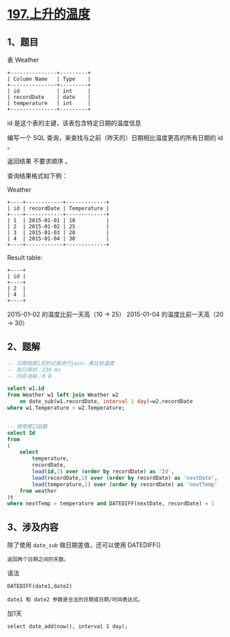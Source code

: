 # [197.上升的温度](https://leetcode-cn.com/problems/rising-temperature/)

## 1、题目

表 Weather

	+---------------+---------+
	| Column Name   | Type    |
	+---------------+---------+
	| id            | int     |
	| recordDate    | date    |
	| temperature   | int     |
	+---------------+---------+

id 是这个表的主键，该表包含特定日期的温度信息

编写一个 SQL 查询，来查找与之前（昨天的）日期相比温度更高的所有日期的 id 。

返回结果 不要求顺序 。

查询结果格式如下例：

Weather

	+----+------------+-------------+
	| id | recordDate | Temperature |
	+----+------------+-------------+
	| 1  | 2015-01-01 | 10          |
	| 2  | 2015-01-02 | 25          |
	| 3  | 2015-01-03 | 20          |
	| 4  | 2015-01-04 | 30          |
	+----+------------+-------------+

Result table:

	+----+
	| id |
	+----+
	| 2  |
	| 4  |
	+----+

2015-01-02 的温度比前一天高（10 -> 25）
2015-01-04 的温度比前一天高（20 -> 30）


## 2、题解

```sql
-- 日期相差1天的记录进行join，再比较温度
-- 执行用时：239 ms
-- 内存消耗：0 B

select w1.id
from Weather w1 left join Weather w2 
    on date_sub(w1.recordDate, interval 1 day)=w2.recordDate  
where w1.Temperature > w2.Temperature;


-- 使用窗口函数
select Id
from 
(
	select 
		temperature,
		recordDate,
		lead(id,1) over (order by recordDate) as 'Id',
		lead(recordDate,1) over (order by recordDate) as 'nextDate',
		lead(temperature,1) over (order by recordDate) as 'nextTemp'
	from weather 
)t 
where nextTemp > temperature and DATEDIFF(nextDate, recordDate) = 1
```


## 3、涉及内容

除了使用 `date_sub` 做日期差值，还可以使用 DATEDIFF() 

	返回两个日期之间的天数。

语法

	DATEDIFF(date1,date2)

	date1 和 date2 参数是合法的日期或日期/时间表达式。


加1天

	select date_add(now(), interval 1 day);
